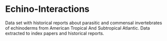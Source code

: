 # Echino-Interactions
Data set with historical reports about parasitic and commensal invertebrates of echinoderms from American Tropical And Subtropical Atlantic. 
Data extracted to index papers and historical reports.

